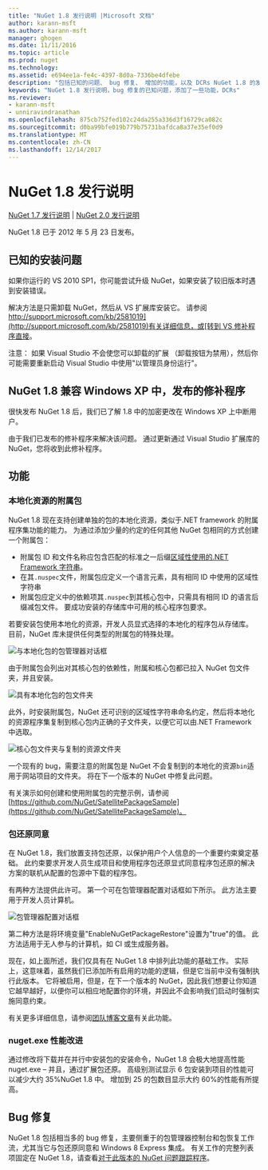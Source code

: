 ```yaml
---
title: "NuGet 1.8 发行说明 |Microsoft 文档"
author: karann-msft
ms.author: karann-msft
manager: ghogen
ms.date: 11/11/2016
ms.topic: article
ms.prod: nuget
ms.technology: 
ms.assetid: e694ee1a-fe4c-4397-8d0a-7336be4dfebe
description: "包括已知的问题、 bug 修复、 增加的功能，以及 DCRs NuGet 1.8 的发行说明。"
keywords: "NuGet 1.8 发行说明，bug 修复的已知问题，添加了一些功能，DCRs"
ms.reviewer:
- karann-msft
- unniravindranathan
ms.openlocfilehash: 875cb752fed102c24da255a336d3f16729ca082c
ms.sourcegitcommit: d0ba99bfe019b779b75731bafdca8a37e35ef0d9
ms.translationtype: MT
ms.contentlocale: zh-CN
ms.lasthandoff: 12/14/2017
---
```

# <a name="nuget-18-release-notes"></a>NuGet 1.8 发行说明

[NuGet 1.7 发行说明](../release-notes/nuget-1.7.md) | [NuGet 2.0 发行说明](../release-notes/nuget-2.0.md)

NuGet 1.8 已于 2012 年 5 月 23 日发布。

## <a name="known-installation-issue"></a>已知的安装问题
如果你运行的 VS 2010 SP1，你可能尝试升级 NuGet，如果安装了较旧版本时遇到安装错误。

解决方法是只需卸载 NuGet，然后从 VS 扩展库安装它。  请参阅[http://support.microsoft.com/kb/2581019](http://support.microsoft.com/kb/2581019)有关详细信息，或[转到 VS 修补程序直接](http://bit.ly/vsixcertfix)。

注意： 如果 Visual Studio 不会使您可以卸载的扩展 （卸载按钮为禁用），然后你可能需要重新启动 Visual Studio 中使用"以管理员身份运行"。

## <a name="nuget-18-incompatible-with-windows-xp-hotfix-published"></a>NuGet 1.8 兼容 Windows XP 中，发布的修补程序

很快发布 NuGet 1.8 后，我们已了解 1.8 中的加密更改在 Windows XP 上中断用户。

由于我们已发布的修补程序来解决该问题。  通过更新通过 Visual Studio 扩展库的 NuGet，您将收到此修补程序。

## <a name="features"></a>功能

### <a name="satellite-packages-for-localized-resources"></a>本地化资源的附属包
NuGet 1.8 现在支持创建单独的包的本地化资源，类似于.NET framework 的附属程序集功能的能力。  为通过添加少量的约定的任何其他 NuGet 包相同的方式创建一个附属包：

* 附属包 ID 和文件名称应包含匹配的标准之一后缀[区域性使用的.NET Framework 字符串](http://msdn.microsoft.com/goglobal/bb896001.aspx)。
* 在其`.nuspec`文件，附属包应定义一个语言元素，具有相同 ID 中使用的区域性字符串
* 附属包应定义中的依赖项其`.nuspec`到其核心包中，只需具有相同 ID 的语言后缀减包文件。  要成功安装的存储库中可用的核心程序包要求。

若要安装包使用本地化的资源，开发人员显式选择的本地化的程序包从存储库。 目前，NuGet 库未提供任何类型的附属包的特殊处理。

![与本地化包的包管理器对话框](./media/dlg-w-loc-packs.png)

由于附属包会列出对其核心包的依赖性，附属和核心包都已拉入 NuGet 包文件夹，并且安装。

![具有本地化包的包文件夹](./media/fldr-loc-packs.png)

此外，时安装附属包，NuGet 还可识别的区域性字符串命名约定，然后将本地化的资源程序集复制到核心包内正确的子文件夹，以便它可以由.NET Framework 中选取。

![核心包文件夹与复制的资源文件夹](./media/fldr-copied-loc.png)

一个现有的 bug，需要注意的附属包是 NuGet 不会复制到的本地化的资源`bin`适用于网站项目的文件夹。  将在下一个版本的 NuGet 中修复此问题。

有关演示如何创建和使用附属包的完整示例，请参阅[https://github.com/NuGet/SatellitePackageSample](https://github.com/NuGet/SatellitePackageSample)。

### <a name="package-restore-consent"></a>包还原同意
在 NuGet 1.8，我们放置支持包还原，以保护用户个人信息的一个重要约束奠定基础。 此约束要求开发人员生成项目和使用程序包还原显式同意程序包还原的解决方案的联机从配置的包源中下载的程序包。

有两种方法提供此许可。 第一个可在包管理器配置对话框如下所示。  此方法主要用于开发人员计算机。

![包管理器配置对话框](./media/pr-consent-configdlg.png)

第二种方法是将环境变量"EnableNuGetPackageRestore"设置为"true"的值。  此方法适用于无人参与的计算机，如 CI 或生成服务器。

现在，如上面所述，我们仅具有在 NuGet 1.8 中排列此功能的基础工作。  实际上，这意味着，虽然我们已添加所有启用的功能的逻辑，但是它当前中没有强制执行此版本。 它将被启用，但是，在下一个版本的 NuGet，因此我们想要让你知道它越早越好，以便你可以相应地配置你的环境，并因此不会影响我们启动时强制实施同意约束。

有关更多详细信息，请参阅[团队博客文章](http://blog.nuget.org/20120518/package-restore-and-consent.html)有关此功能。

### <a name="nugetexe-performance-improvements"></a>nuget.exe 性能改进
通过修改将下载并在并行中安装包的安装命令，NuGet 1.8 会极大地提高性能 nuget.exe – 并且，通过扩展包还原。  高级别测试显示 6 包安装到项目的性能可以减少大约 35%NuGet 1.8 中。  增加到 25 的包数目显示大约 60%的性能有所提高。

## <a name="bug-fixes"></a>Bug 修复
NuGet 1.8 包括相当多的 bug 修复，主要侧重于的包管理器控制台和包恢复工作流，尤其当它与包还原同意和 Windows 8 Express 集成。
有关工作的完整列表项固定在 NuGet 1.8，请查看[对于此版本的 NuGet 问题跟踪程序](http://nuget.codeplex.com/workitem/list/advanced?keyword=&status=Closed&type=All&priority=All&release=NuGet%201.8&assignedTo=All&component=All&sortField=Votes&sortDirection=Descending&page=0)。
